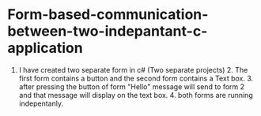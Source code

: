 # Form-based-communication-between-two-indepantant-c-application
1. I have created two separate form in c# (Two separate projects) 2. The first form contains a button and the second form contains a Text box. 3. after pressing the button of form "Hello"  message will send to form 2 and that message will display on the text box. 4. both forms are running indepentanly.
